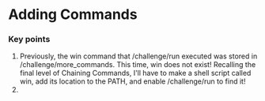 # Adding Commands
### Key points
1. Previously, the win command that /challenge/run executed was stored in /challenge/more_commands. This time, win does not exist! Recalling the final level of Chaining Commands, I'll have to make a shell script called win, add its location to the PATH, and enable /challenge/run to find it!
2. 
  
